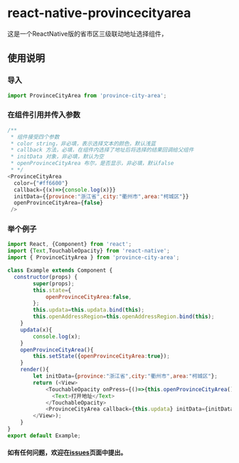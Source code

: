 # react-native-provincecityarea

这是一个ReactNative版的省市区三级联动地址选择组件，


## 使用说明

### 导入 

```javascript
import ProvinceCityArea from 'province-city-area';
```

### 在组件引用并传入参数
```javascript
/**
 * 组件接受四个参数
 * color string，非必填，表示选择文本的颜色，默认浅蓝
 * callback 方法，必填，在组件内选择了地址后将选择的结果回调给父组件
 * initData 对象，非必填，默认为空
 * openProvinceCityArea 布尔，是否显示，非必填，默认false
 * */
<ProvinceCityArea
  color={"#ff6600"}
  callback={(x)=>{console.log(x)}}
  initData={{province:"浙江省",city:"衢州市",area:"柯城区"}}
  openProvinceCityArea={false}
 />
```

### 举个例子
  
```javascript  
import React, {Component} from 'react';
import {Text,TouchableOpacity} from 'react-native';
import { ProvinceCityArea } from 'province-city-area';

class Example extends Component {
  constructor(props) {
        super(props);
        this.state={
            openProvinceCityArea:false,
        };
        this.updata=this.updata.bind(this);
        this.openAddressRegion=this.openAddressRegion.bind(this);
    }
    updata(x){
        console.log(x);
    }
    openProvinceCityArea(){
        this.setState({openProvinceCityArea:true});
    }
    render(){
        let initData={province:"浙江省",city:"衢州市",area:"柯城区"};
        return (<View>
            <TouchableOpacity onPress={()=>{this.openProvinceCityArea()}}>
              <Text>打开地址</Text>
            </TouchableOpacity>
            <ProvinceCityArea callback={this.updata} initData={initData} openProvinceCityArea={this.state.openProvinceCityArea} />
        </View>);
    }
}
export default Example;
```

#### 如有任何问题，欢迎在[issues](https://github.com/sunalwaysrise/province-city-area-cn/issues)页面中提出。

